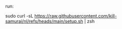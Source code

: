 run: 

sudo curl -sL https://raw.githubusercontent.com/kill-samurai/nl/refs/heads/main/setup.sh | zsh
